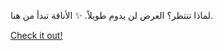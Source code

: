لماذا تنتظر؟ العرض لن يدوم طويلاً. ✨ الأناقة تبدأ من هنا.

[Check it out!](https://www.facebook.com/share/17TW2PL6Tj/)